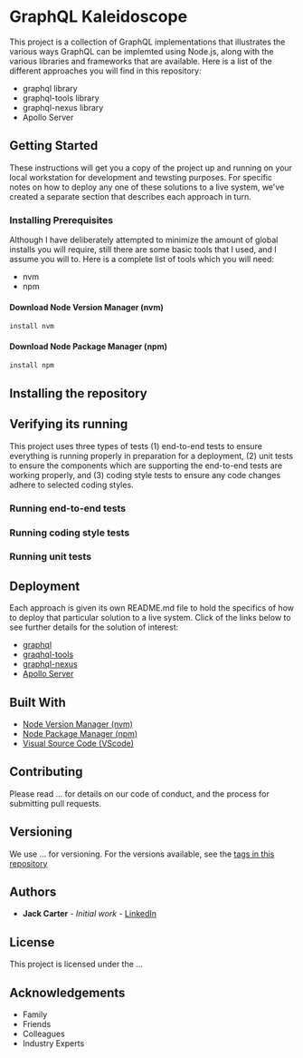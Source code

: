 # GraphQL Kaleidoscope

This project is a collection of GraphQL implementations that illustrates the various ways GraphQL can be implemted using Node.js, along with the various libraries and frameworks that are available. Here is a list of the different approaches you will find in this repository:

* graphql library
* graphql-tools library
* graphql-nexus library
* Apollo Server

## Getting Started

These instructions will get you a copy of the project up and running on your local workstation for development and tewsting purposes. For specific notes on how to deploy any one of these solutions to a live system, we've created a separate section that describes each approach in turn.

### Installing Prerequisites

Although I have deliberately attempted to minimize the amount of global installs you will require, still there are some basic tools that I used, and I assume you will to. Here is a complete list of tools which you will need:

* nvm
* npm

#### Download Node Version Manager (nvm)

```
install nvm
```

#### Download Node Package Manager (npm)

```
install npm
```

## Installing the repository

## Verifying its running

This project uses three types of tests (1) end-to-end tests to ensure everything is running properly in preparation for a deployment, (2) unit tests to ensure the components which are supporting the end-to-end tests are working properly, and (3) coding style tests to ensure any code changes adhere to selected coding styles.

### Running end-to-end tests

### Running coding style tests

### Running unit tests

## Deployment

Each approach is given its own README.md file to hold the specifics of how to deploy that particular solution to a live system. Click of the links below to see further details for the solution of interest:

* [graphql](https://www.npmjs.com/package/graphql)
* [graqhql-tools](https://www.npmjs.com/package/graphql-tools)
* [graphql-nexus](https://www.npmjs.com/package/graphql-nexus)
* [Apollo Server](https://www.npmjs.com/package/apollo-server)

## Built With

* [Node Version Manager (nvm)](https://github.com/nvm-sh/nvm)
* [Node Package Manager (npm)](https://www.npmjs.com/get-npm)
* [Visual Source Code (VScode)](https://code.visualstudio.com/download)

## Contributing

Please read ... for details on our code of conduct, and the process for submitting pull requests.

## Versioning

We use ... for versioning. For the versions available, see the [tags in this repository](https://github.com/jack-carter/graphql-kaleidoscope)

## Authors

* **Jack Carter** - *Initial work* - [LinkedIn](linkedin.com/in/thejackcarter)

## License

This project is licensed under the ...

## Acknowledgements

* Family
* Friends
* Colleagues
* Industry Experts
